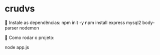 # crudvs

📌 Instale as dependências:
npm init -y
npm install express mysql2 body-parser  nodemon

 
🚀 Como rodar o projeto:

node app.js

 
